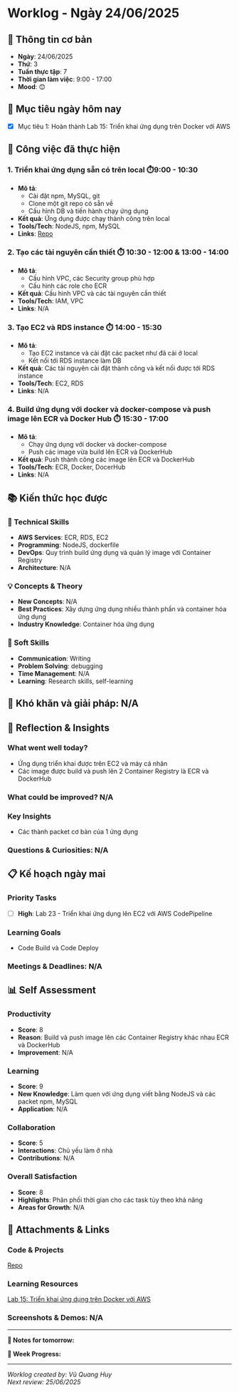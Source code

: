 # Worklog - Ngày 24/06/2025

## 📅 Thông tin cơ bản
- **Ngày**: 24/06/2025
- **Thứ**: 3
- **Tuần thực tập**: 7
- **Thời gian làm việc**: 9:00 - 17:00
- **Mood**: 😊

## 🎯 Mục tiêu ngày hôm nay
- [x] Mục tiêu 1: Hoàn thành Lab 15: Triển khai ứng dụng trên Docker với AWS

## 💼 Công việc đã thực hiện

### 1. Triển khai ứng dụng sẵn có trên local ⏱️9:00 - 10:30
- **Mô tả**: 
  - Cài đặt npm, MySQL, git
  - Clone một git repo có sẵn về 
  - Cấu hình DB và tiến hành chạy ứng dụng
- **Kết quả**: Ứng dụng được chạy thành công trên local
- **Tools/Tech**: NodeJS, npm, MySQL
- **Links**: [Repo](https://github.com/FCJ-DNTU/fcj-resbar.git)

### 2. Tạo các tài nguyên cần thiết ⏱️ 10:30 - 12:00 & 13:00 - 14:00
- **Mô tả**: 
  - Cấu hình VPC, các Security group phù hợp
  - Cấu hình các role cho ECR 
- **Kết quả**: Cấu hình VPC và các tài nguyên cần thiết
- **Tools/Tech**: IAM, VPC
- **Links**: N/A

### 3. Tạo EC2 và RDS instance ⏱️ 14:00 - 15:30
- **Mô tả**: 
  - Tạo EC2 instance và cài đặt các packet như đã cài ở local
  - Kết nối tới RDS instance làm DB
- **Kết quả**: Các tài nguyên cài đặt thành công và kết nối được tới RDS instance
- **Tools/Tech**: EC2, RDS
- **Links**: N/A

### 4. Build ứng dụng với docker và docker-compose và push image lên ECR và Docker Hub ⏱️ 15:30 - 17:00
- **Mô tả**: 
  - Chạy ứng dụng với docker và docker-compose
  - Push các image vừa build lên ECR và DockerHub
- **Kết quả**: Push thành công các image lên ECR và DockerHub
- **Tools/Tech**: ECR, Docker, DocerHub
- **Links**: N/A

## 📚 Kiến thức học được

### 🔧 Technical Skills
- **AWS Services**: ECR, RDS, EC2
- **Programming**: NodeJS, dockerfile
- **DevOps**: Quy trình build ứng dụng và quản lý image với Container Registry
- **Architecture**: N/A

### 💡 Concepts & Theory
- **New Concepts**: N/A
- **Best Practices**: Xây dựng ứng dụng nhiều thành phần và container hóa ứng dụng
- **Industry Knowledge**: Container hóa ứng dụng

### 🤝 Soft Skills
- **Communication**:  Writing
- **Problem Solving**: debugging
- **Time Management**: N/A
- **Learning**: Research skills, self-learning

## 🚧 Khó khăn và giải pháp: N/A

## 💭 Reflection & Insights

### What went well today?
- Ứng dụng triển khai được trên EC2 và máy cá nhân
- Các image được build và push lên 2 Container Registry là ECR và DockerHub

### What could be improved? N/A

### Key Insights
- Các thành packet cơ bản của 1 ứng dụng 

### Questions & Curiosities: N/A

## 📋 Kế hoạch ngày mai

### Priority Tasks
- [ ] **High**: Lab 23 - Triển khai ứng dụng lên EC2 với AWS CodePipeline

### Learning Goals
- Code Build và Code Deploy

### Meetings & Deadlines: N/A

## 📊 Self Assessment

### Productivity
- **Score**: 8
- **Reason**: Build và push image lên các Container Registry khác nhau ECR và DockerHub
- **Improvement**: N/A

### Learning
- **Score**: 9
- **New Knowledge**: Làm quen với ứng dụng viết bằng NodeJS và các packet npm, MySQL
- **Application**: N/A

### Collaboration
- **Score**: 5
- **Interactions**: Chủ yếu làm ở nhà
- **Contributions**: N/A

### Overall Satisfaction
- **Score**: 8
- **Highlights**: Phân phối thời gian cho các task tùy theo khả năng 
- **Areas for Growth**: N/A

## 📎 Attachments & Links

### Code & Projects
[Repo](https://github.com/FCJ-DNTU/fcj-resbar.git)

### Learning Resources
[Lab 15: Triển khai ứng dụng trên Docker với AWS](https://000015.awsstudygroup.com/vi/)

### Screenshots & Demos: N/A

---

**📝 Notes for tomorrow:**

**🎯 Week Progress:**

---
*Worklog created by: Vũ Quang Huy*  
*Next review: 25/06/2025*
